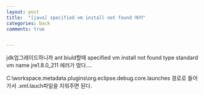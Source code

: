 ```yaml
---
layout: post
title:  "[java] specified vm install not found 에러"
categories: back
comments: true


---
```




jdk업그레이드하니까 ant biuld할때 specified vm install not found type standard vm name jre1.8.0_211 에러가 떴다....

C:\workspace\.metadata\.plugins\org.eclipse.debug.core\.launches 경로로 들어가서 .xml.lauch파일을 지워주면 된다.

